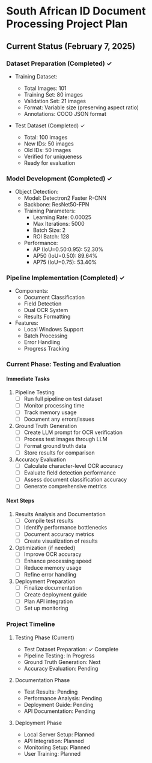 # South African ID Document Processing Project Plan

## Current Status (February 7, 2025)

### Dataset Preparation (Completed) ✓
- Training Dataset:
  * Total Images: 101
  * Training Set: 80 images
  * Validation Set: 21 images
  * Format: Variable size (preserving aspect ratio)
  * Annotations: COCO JSON format

- Test Dataset (Completed) ✓
  * Total: 100 images
  * New IDs: 50 images
  * Old IDs: 50 images
  * Verified for uniqueness
  * Ready for evaluation

### Model Development (Completed) ✓
- Object Detection:
  * Model: Detectron2 Faster R-CNN
  * Backbone: ResNet50-FPN
  * Training Parameters:
    - Learning Rate: 0.00025
    - Max Iterations: 5000
    - Batch Size: 2
    - ROI Batch: 128
  * Performance:
    - AP (IoU=0.50:0.95): 52.30%
    - AP50 (IoU=0.50): 89.64%
    - AP75 (IoU=0.75): 53.40%

### Pipeline Implementation (Completed) ✓
- Components:
  * Document Classification
  * Field Detection
  * Dual OCR System
  * Results Formatting
- Features:
  * Local Windows Support
  * Batch Processing
  * Error Handling
  * Progress Tracking

### Current Phase: Testing and Evaluation

#### Immediate Tasks
1. Pipeline Testing
   - [ ] Run full pipeline on test dataset
   - [ ] Monitor processing time
   - [ ] Track memory usage
   - [ ] Document any errors/issues

2. Ground Truth Generation
   - [ ] Create LLM prompt for OCR verification
   - [ ] Process test images through LLM
   - [ ] Format ground truth data
   - [ ] Store results for comparison

3. Accuracy Evaluation
   - [ ] Calculate character-level OCR accuracy
   - [ ] Evaluate field detection performance
   - [ ] Assess document classification accuracy
   - [ ] Generate comprehensive metrics

#### Next Steps

1. Results Analysis and Documentation
   - [ ] Compile test results
   - [ ] Identify performance bottlenecks
   - [ ] Document accuracy metrics
   - [ ] Create visualization of results

2. Optimization (if needed)
   - [ ] Improve OCR accuracy
   - [ ] Enhance processing speed
   - [ ] Reduce memory usage
   - [ ] Refine error handling

3. Deployment Preparation
   - [ ] Finalize documentation
   - [ ] Create deployment guide
   - [ ] Plan API integration
   - [ ] Set up monitoring

### Project Timeline

1. Testing Phase (Current)
   - Test Dataset Preparation: ✓ Complete
   - Pipeline Testing: In Progress
   - Ground Truth Generation: Next
   - Accuracy Evaluation: Pending

2. Documentation Phase
   - Test Results: Pending
   - Performance Analysis: Pending
   - Deployment Guide: Pending
   - API Documentation: Pending

3. Deployment Phase
   - Local Server Setup: Planned
   - API Integration: Planned
   - Monitoring Setup: Planned
   - User Training: Planned